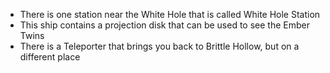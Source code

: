 - There is one station near the White Hole that is called White Hole Station
- This ship contains a projection disk that can be used to see the Ember Twins
- There is a Teleporter that brings you back to Brittle Hollow, but on a different place